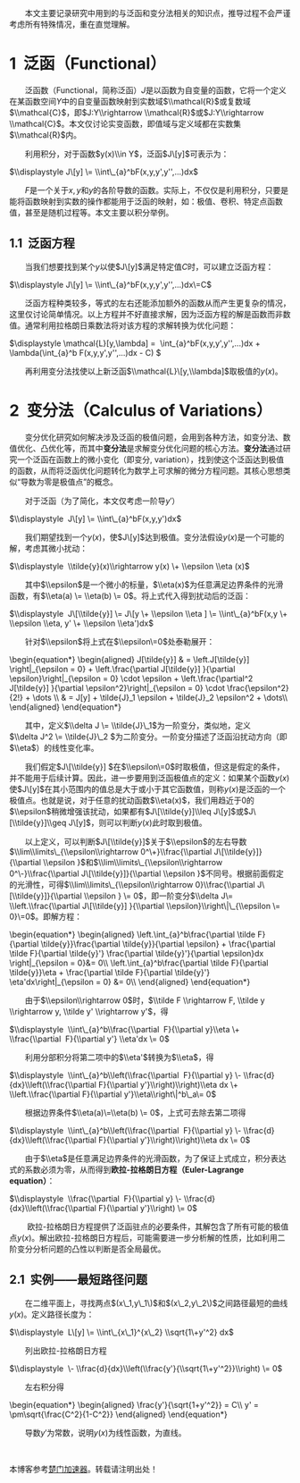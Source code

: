 
　　本文主要记录研究中用到的与泛函和变分法相关的知识点，推导过程不会严谨考虑所有特殊情况，重在直觉理解。


# 1  泛函（Functional）


　　泛函数（Functional，简称泛函）$J$是以函数为自变量的函数，它将一个定义在某函数空间$Y$中的自变量函数映射到实数域$\\mathcal{R}$或复数域$\\mathcal{C}$，即$J:Y\\rightarrow \\mathcal{R}$或$J:Y\\rightarrow \\mathcal{C}$。本文仅讨论实变函数，即值域与定义域都在实数集$\\mathcal{R}$内。


　　利用积分，对于函数$y(x)\\in Y$，泛函$J\[y]$可表示为：


$\\displaystyle J\[y] \= \\int\_{a}^bF(x,y,y',y'',...)dx$


　　$F$是一个关于$x,y$和$y$的各阶导数的函数。实际上，不仅仅是利用积分，只要是能将函数映射到实数的操作都能用于泛函的映射，如：极值、卷积、特定点函数值，甚至是随机过程等。本文主要以积分举例。


## 1\.1  泛函方程


　　当我们想要找到某个$y$以使$J\[y]$满足特定值$C$时，可以建立泛函方程：


$\\displaystyle J\[y] \= \\int\_{a}^bF(x,y,y',y'',...)dx\=C$


　　泛函方程种类较多，等式的左右还能添加额外的函数从而产生更复杂的情况，这里仅讨论简单情况。以上方程并不好直接求解，因为泛函方程的解是函数而非数值。通常利用拉格朗日乘数法将对该方程的求解转换为优化问题：


$\\displaystyle \\mathcal{L}\[y,\\lambda] \=  \\int\_{a}^bF(x,y,y',y'',...)dx \+  \\lambda(\\int\_{a}^b F(x,y,y',y'',...)dx \- C) $


　　再利用变分法找使以上新泛函$\\mathcal{L}\[y,\\lambda]$取极值的$y(x)$。


# 2  变分法（Calculus of Variations）


　　变分优化研究如何解决涉及泛函的极值问题，会用到各种方法，如变分法、数值优化、凸优化等，而其中**变分法**是求解变分优化问题的核心方法。**变分法**通过研究一个泛函在函数上的微小变化（即变分, variation），找到使这个泛函达到极值的函数，从而将泛函优化问题转化为数学上可求解的微分方程问题。其核心思想类似“导数为零是极值点”的概念。


　　对于泛函（为了简化，本文仅考虑一阶导$y'$）


$\\displaystyle  J\[y] \= \\int\_{a}^bF(x,y,y')dx$


　　我们期望找到一个$y(x)$，使$J\[y]$达到极值。变分法假设$y(x)$是一个可能的解，考虑其微小扰动：


$\\displaystyle  \\tilde{y}(x)\\rightarrow y(x) \+ \\epsilon \\eta (x)$


　　其中$\\epsilon$是一个微小的标量，$\\eta(x)$为任意满足边界条件的光滑函数，有$\\eta(a) \= \\eta(b) \= 0$。将上式代入得到扰动后的泛函：


$\\displaystyle  J\[\\tilde{y}] \= J\[y \+ \\epsilon \\eta ] \= \\int\_{a}^bF(x,y \+ \\epsilon \\eta, y' \+ \\epsilon \\eta')dx$


　　针对$\\epsilon$将上式在$\\epsilon\=0$处泰勒展开：


\\begin{equation\*} \\begin{aligned} J\[\\tilde{y}] \& \= \\left.J\[\\tilde{y}] \\right\|\_{\\epsilon \= 0} \+ \\left.\\frac{\\partial J\[\\tilde{y}] }{\\partial \\epsilon}\\right\|\_{\\epsilon \= 0} \\cdot \\epsilon \+ \\left.\\frac{\\partial^2 J\[\\tilde{y}] }{\\partial \\epsilon^2}\\right\|\_{\\epsilon \= 0} \\cdot \\frac{\\epsilon^2}{2!} \+ \\dots \\\\ \& \= J\[y] \+ \\tilde{J}\_1 \\epsilon \+ \\tilde{J}\_2 \\epsilon^2 \+ \\dots\\\\ \\end{aligned} \\end{equation\*}


　　其中，定义$\\delta J \= \\tilde{J}\_1$为一阶变分，类似地，定义$\\delta J^2 \= \\tilde{J}\_2 $为二阶变分。一阶变分描述了泛函沿扰动方向（即$\\eta$）的线性变化率。


　　我们假定$J\[\\tilde{y}] $在$\\epsilon\=0$时取极值，但这是假定的条件，并不能用于后续计算。因此，进一步要用到泛函极值点的定义：如果某个函数$y(x)$使$J\[y]$在其小范围内的值总是大于或小于其它函数值，则称$y(x)$是泛函的一个极值点。也就是说，对于任意的扰动函数$\\eta(x)$，我们用趋近于$0$的$\\epsilon$稍微增强该扰动，如果都有$J\[\\tilde{y}]\\leq J\[y]$或$J\[\\tilde{y}]\\geq J\[y]$，则可以判断$y(x)$此时取到极值。


　　以上定义，可以判断$J\[\\tilde{y}]$关于$\\epsilon$的左右导数$\\lim\\limits\_{\\epsilon\\rightarrow 0^\+}\\frac{\\partial J\[\\tilde{y}]}{\\partial \\epsilon }$和$\\lim\\limits\_{\\epsilon\\rightarrow 0^\-}\\frac{\\partial J\[\\tilde{y}]}{\\partial \\epsilon }$不同号。根据前面假定的光滑性，可得$\\lim\\limits\_{\\epsilon\\rightarrow 0}\\frac{\\partial J\[\\tilde{y}]}{\\partial \\epsilon } \= 0$，即一阶变分$\\delta J\= \\left.\\frac{\\partial J\[\\tilde{y}] }{\\partial \\epsilon}\\right\|\_{\\epsilon \= 0}\=0$。即解方程：


\\begin{equation\*} \\begin{aligned} \\left.\\int\_{a}^b\\frac{\\partial \\tilde F}{\\partial \\tilde{y}}\\frac{\\partial \\tilde{y}}{\\partial \\epsilon} \+ \\frac{\\partial \\tilde F}{\\partial \\tilde{y}'} \\frac{\\partial \\tilde{y}'}{\\partial \\epsilon}dx \\right\|\_{\\epsilon \= 0}\&\= 0\\\\ \\left.\\int\_{a}^b\\frac{\\partial \\tilde F}{\\partial \\tilde{y}}\\eta \+ \\frac{\\partial \\tilde F}{\\partial \\tilde{y}'} \\eta'dx\\right\|\_{\\epsilon \= 0} \&\= 0\\\\ \\end{aligned} \\end{equation\*}


　　由于$\\epsilon\\rightarrow 0$时，$\\tilde F \\rightarrow F, \\tilde y \\rightarrow y, \\tilde y' \\rightarrow y'$，得


$\\displaystyle  \\int\_{a}^b\\frac{\\partial  F}{\\partial y}\\eta \+ \\frac{\\partial  F}{\\partial y'} \\eta'dx \= 0$


　　利用分部积分将第二项中的$\\eta'$转换为$\\eta$，得


$\\displaystyle  \\int\_{a}^b\\left(\\frac{\\partial  F}{\\partial y} \- \\frac{d}{dx}\\left(\\frac{\\partial F}{\\partial y'}\\right)\\right)\\eta dx \+ \\left.\\frac{\\partial F}{\\partial y'}\\eta\\right\|^b\_a\= 0$


　　根据边界条件$\\eta(a)\=\\eta(b) \= 0$，上式可去除去第二项得


$\\displaystyle  \\int\_{a}^b\\left(\\frac{\\partial  F}{\\partial y} \- \\frac{d}{dx}\\left(\\frac{\\partial F}{\\partial y'}\\right)\\right)\\eta dx \= 0$


　　由于$\\eta$是任意满足边界条件的光滑函数，为了保证上式成立，积分表达式的系数必须为零，从而得到**欧拉\-拉格朗日方程（Euler\-Lagrange equation）**：


$\\displaystyle  \\frac{\\partial  F}{\\partial y} \- \\frac{d}{dx}\\left(\\frac{\\partial F}{\\partial y'}\\right) \= 0$


 　　欧拉\-拉格朗日方程提供了泛函驻点的必要条件，其解包含了所有可能的极值点$y(x)$。解出欧拉\-拉格朗日方程后，可能需要进一步分析解的性质，比如利用二阶变分分析问题的凸性以判断是否全局最优。


## 2\.1  实例——最短路径问题


　　在二维平面上，寻找两点$(x\_1,y\_1\)$和$(x\_2,y\_2\)$之间路径最短的曲线$y(x)$。定义路径长度为：


$\\displaystyle  L\[y] \= \\int\_{x\_1}^{x\_2} \\sqrt{1\+y'^2} dx$


　　列出欧拉\-拉格朗日方程


$\\displaystyle  \- \\frac{d}{dx}\\left(\\frac{y'}{\\sqrt{1\+y'^2}}\\right) \= 0$


　　左右积分得


\\begin{equation\*} \\begin{aligned} \\frac{y'}{\\sqrt{1\+y'^2}} \= C\\\\ y' \= \\pm\\sqrt{\\frac{C^2}{1\-C^2}} \\end{aligned} \\end{equation\*}


　　导数$y'$为常数，说明$y(x)$为线性函数，为直线。


 


 本博客参考[楚门加速器](https://shexiangshi.org)。转载请注明出处！
